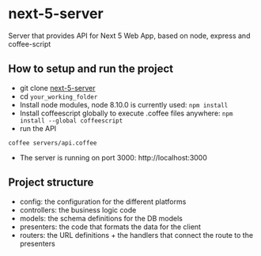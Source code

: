 # next-5-server
Server that provides API for Next 5 Web App, based on node, express and coffee-script


## How to setup and run the project
- git clone [next-5-server](git@github.com:eperico/next-5-server.git)
- cd `your_working_folder`
- Install node modules, node 8.10.0 is currently used:
`npm install`
- Install coffeescript globally to execute .coffee files anywhere:
`npm install --global coffeescript`
- run the API
```
coffee servers/api.coffee
```
- The server is running on port 3000:
http://localhost:3000


## Project structure
- config:      the configuration for the different platforms
- controllers: the business logic code
- models:      the schema definitions for the DB models
- presenters:  the code that formats the data for the client
- routers:     the URL definitions + the handlers that connect the route to the presenters

